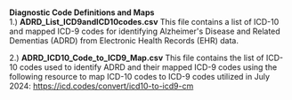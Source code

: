 <br/>**Diagnostic Code Definitions and Maps**<br/> 
1.) **ADRD_List_ICD9andICD10codes.csv** This file contains a list of ICD-10 and mapped ICD-9 codes for identifying Alzheimer's Disease and Related Dementias (ADRD) from Electronic Health Records (EHR) data.

2.) **ADRD_ICD10_Code_to_ICD9_Map.csv** This file contains the list of ICD-10 codes used to identify ADRD and their mapped ICD-9 codes using the following resource to map ICD-10 codes to ICD-9 codes utilized in July 2024: https://icd.codes/convert/icd10-to-icd9-cm
